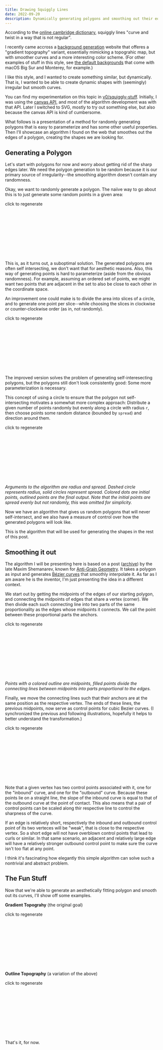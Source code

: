 ```yaml
---
title: Drawing Squiggly Lines
date: 2022-09-20
description: Dynamically generating polygons and smoothing out their edges.
---
```


According to the [online cambridge dictionary](https://dictionary.cambridge.org/dictionary/english/squiggly), squiggly lines "curve and twist in a way that is not regular".

I recently came accross a [background generation](https://coolbackgrounds.io/) website that offeres a "gradient topography" variant, essentially mimicking a topograhic map, but with smoother curves and a more interesting color scheme. (For other examples of stuff in this style, see [the default backgrounds](https://512pixels.net/projects/default-mac-wallpapers-in-5k/) that come with macOS Big Sur and Monterey, for example.)

I like this style, and I wanted to create something similar, but dynamically. That is, I wanted to be able to create dynamic shapes with (seemingly) irregular but smooth curves. 

You can find my experimentation on this topic in [v0/squiggly-stuff](https://github.com/fs-c/v0/tree/master/squiggly-stuff). Initially, I was using the [canvas API](https://developer.mozilla.org/en-US/docs/Web/API/Canvas_API), and most of the algorithm development was with that API. Later I switched to SVG, mostly to try out something else, but also because the canvas API is kind of cumbersome.

What follows is a presentation of a method for randomly generating polygons that is easy to parameterize and has some other useful properties. Then I'll showcase an algorithm I found on the web that smoothes out the edges of a polygon, creating the shapes we are looking for.

## Generating a Polygon

Let's start with polygons for now and worry about getting rid of the sharp edges later. We need the polygon generation to be random because it is our primary source of irregularity--the smoothing algorithm doesn't contain any randomness.

Okay, we want to randomly generate a polygon. The naiive way to go about this is to just generate some random points in a given area:

<div class="relative font-mono w-full h-[400px] border border-gray-300 dark:border-gray-600 rounded-md">
    <p class="m-0 absolute bottom-0 right-0 px-3 py-1 text-gray-500">click to regenerate</p>
    <svg class="w-full h-full dark:stroke-white"
        id="random-points-naiive"
        version="1.1" xmlns="http://www.w3.org/2000/svg"></svg>
</div>

This is, as it turns out, a suboptimal solution. The generated polygons are often self intersecting, we don't want that for aesthetic reasons. Also, this way of generating points is hard to parameterize (aside from the obvious randomness). For example, assuming an ordered set of points, we might want two points that are adjacent in the set to also be close to each other in the coordinate space.

An improvement one could make is to divide the area into slices of a circle, and to generate one point per slice--while choosing the slices in clockwise or counter-clockwise order (as in, not randomly).

<div class="relative font-mono w-full h-[400px] border border-gray-300 dark:border-gray-600 rounded-md">
    <p class="m-0 absolute bottom-0 right-0 px-3 py-1 text-gray-500">click to regenerate</p>
    <svg class="w-full h-full dark:stroke-white"
        id="random-points-circle"
        version="1.1" xmlns="http://www.w3.org/2000/svg"></svg>
</div>

The improved version solves the problem of generating self-interesecting polygons, but the polygons still don't look consistently good: Some more parameterization is necessary.

This concept of using a circle to ensure that the polygon not self-intersecting motivates a somewhat more complex approach: Distribute a given number of points randomly but evenly along a circle with radius `r`, then choose points some random distance (bounded by `spread`) and direction around them.

<div class="relative font-mono w-full h-[400px] border border-gray-300 dark:border-gray-600 rounded-md">
    <p class="m-0 absolute bottom-0 right-0 px-3 py-1 text-gray-500">click to regenerate</p>
    <svg class="w-full h-full dark:stroke-white"
        id="random-points"
        version="1.1" xmlns="http://www.w3.org/2000/svg"></svg>
</div>

_Arguments to the algorithm are radius and spread. Dashed circle represents radius, solid circles represent spread. Colored dots are initial points, outlined points are the final output. Note that the initial points are spread evenly but not randomly, this was omitted for simplicity._

Now we have an algorithm that gives us random polygons that will never self-intersect, and we also have a measure of control over how the generated polygons will look like.

This is the algorithm that will be used for generating the shapes in the rest of this post.

## Smoothing it out

The algorithm I will be presenting here is based on a post ([archive](http://www.elvenprogrammer.org/projects/bezier/reference/)) by the late Maxim Shemanarev, known for [Anti-Grain Geometry](https://en.wikipedia.org/wiki/Anti-Grain_Geometry). It takes a polygon as input and generates [Bézier curves](https://en.wikipedia.org/wiki/B%C3%A9zier_curve) that smoothly interpolate it. As far as I am aware he is the inventor, I'm just presenting the idea in a different context.

We start out by getting the midpoints of the edges of our starting polygon, and connecting the midpoints of edges that share a vertex (corner). We then divide each such connecting line into two parts of the same proportionality as the edges whose midpoints it connects. We call the point between these proportional parts the anchors.

<div class="relative font-mono w-full h-[400px] border border-gray-300 dark:border-gray-600 rounded-md">
    <p class="m-0 absolute bottom-0 right-0 px-3 py-1 text-gray-500">click to regenerate</p>
    <svg class="w-full h-full dark:stroke-white"
        id="polygon-midpoints"
        version="1.1" xmlns="http://www.w3.org/2000/svg"></svg>
</div>

_Points with a colored outline are midpoints, filled points divide the connecting lines between midpoints into parts proportional to the edges._

Finally, we move the connecting lines such that their anchors are at the same position as the respective vertex. The ends of these lines, the previous midpoints, now serve as control points for cubic Bezier curves. (I synchronized the previous and following illustrations, hopefully it helps to better understand the transformation.)

<div class="relative font-mono w-full h-[400px] border border-gray-300 dark:border-gray-600 rounded-md">
    <p class="m-0 absolute bottom-0 right-0 px-3 py-1 text-gray-500">click to regenerate</p>
    <svg class="w-full h-full dark:stroke-white"
        id="polygon-smooth"
        version="1.1" xmlns="http://www.w3.org/2000/svg"></svg>
</div>

Note that a given vertex has two control points associated with it, one for the "inbound" curve, and one for the "outbound" curve. Because these points lie on a straight line, the slope of the inbound curve is equal to that of the outbound curve at the point of contact. This also means that a pair of control points can be scaled along thir respective line to control the sharpness of the curve.

If an edge is relatively short, respectively the inbound and outbound control point of its two verteces will be "weak", that is close to the respective vertex. So a short edge will not have overblown control points that lead to curls or similar. In that same scenario, an adjacent and relatively large edge will have a relatively stronger outbound control point to make sure the curve isn't too flat at any point.

I think it's fascinating how elegantly this simple algorithm can solve such a nontrivial and abstract problem.

## The Fun Stuff

Now that we're able to generate an aesthetically fitting polygon and smooth out its curves, I'll show off some examples.

__Gradient Topograhy__ (the original goal)

<div class="relative font-mono w-full h-[400px] border border-gray-300 dark:border-gray-600 rounded-md">
    <p class="m-0 absolute bottom-0 right-0 px-3 py-1 text-gray-500">click to regenerate</p>
    <svg class="w-full h-full dark:stroke-white"
        id="gradient-topography"
        version="1.1" xmlns="http://www.w3.org/2000/svg"></svg>
</div>

__Outline Topography__ (a variation of the above)

<div class="relative font-mono w-full h-[400px] border border-gray-300 dark:border-gray-600 rounded-md">
    <p class="m-0 absolute bottom-0 right-0 px-3 py-1 text-gray-500">click to regenerate</p>
    <svg class="w-full h-full dark:stroke-white"
        id="outline-topography"
        version="1.1" xmlns="http://www.w3.org/2000/svg"></svg>
</div>

That's it, for now.

<script type="text/javascript">
    //
    // --- utils ---
    //

    const namespace = 'http://www.w3.org/2000/svg';

    // convert relative to absolute point
    const relToAbs = (center, point) => [
        center[0] + point[0], center[1] - point[1]
    ];

    // convert absolute to relative point
    const absToRel = (center, point) => [
        point[0] - center[0], center[1] - point[1]
    ];

    // min and max inclusive
    const randomInt = (min, max) => (
        Math.floor(Math.random() * (max - min + 1) + min)  
    );

    // min inclusive, max exclusive
    const randomFloat = (min, max) => (
        Math.random() * (max - min) + min
    );

    // add up relative points
    const add = (...points) => points.reduce((acc, cur) => {
        acc[0] += cur[0];
        acc[1] += cur[1];

        return acc;
    }, [ 0, 0 ]);

    // scale a relative point by some factor
    const scale = (point, factor) => [
        Math.floor(point[0] * factor),
        Math.floor(point[1] * factor)
    ];

    // length of the line between two points (magnitude of vector between them)
    const length = (p1, p2) => Math.sqrt(
        Math.pow(p2[0] - p1[0], 2) + Math.pow(p2[1] - p1[1], 2)
    );

    // create a new svg element of the given type with the given attributes
    // and add it to the new parent
    const addSVGElement = (parent, type, { children, ...attributes }) => {
        const element = document.createElementNS(namespace, type);

        for (const attribute in attributes) {
            element.setAttribute(attribute, attributes[attribute]);
        }

        parent.appendChild(element);
    };

    // get the center of a DOM element
    const getCenter = (element) => {
        const { height, width } = element.getBoundingClientRect();

        return [ Math.floor(width / 2), Math.floor(height / 2) ];
    };

    // wrap an array index such that going below 0 wraps around to the maximum and 
    // vice versa
    const wrapIndex = (i, max) => (
        (i < 0 ? max + i : i) % max
    );

    // get the svg path description fragment for the given bezier curve
    const getBezierDescription = (cp1, cp2, end) => (
        `C ${cp1.join(' ')}, ${cp2.join(' ')}, ${end.join(' ')} `
    );

    // 
    // --- main api ---
    //

    // generate aesthetic random points (distribute a number of points evenly along
    // a circle, for each choose a random point some distance away from it)
    // points are relative to some center
    const generateRandomPoints = (total, { radius = 100, spread = 20 } = {}) => {
        const points = [];

        const maxRadians = Math.PI * 2; // 360 degrees
        const randomOffset = randomFloat(0, maxRadians);
        const radianSteps = maxRadians / total;

        for (let i = 0; i < total; i++) {
            // -i to make it go clockwise, just for presentation
            const radians = (radianSteps * -i) + randomOffset;

            points.push([
                Math.floor((Math.cos(radians) * radius)) + randomInt(-spread, spread),
                Math.floor((Math.sin(radians) * radius)) + randomInt(-spread, spread),
            ]);
        }

        return points;
    };

    // for every sequential pair of points (line) get the point in the middle of them
    const getMidpoints = (points) => {
        const middles = [];

        for (let i = 0; i < points.length; i++) {
            middles.push(
                scale(add(points[i], points[wrapIndex(i + 1, points.length)]), 0.5)
            );
        }

        return middles;
    };

    const getAnchorPoints = (points, middlePoints) => {
        const anchors = [];

        for (let i = 0; i < points.length; i++) {
            // first line is p[i - 1] to p[i], second one is p[i] to p[i + 1]
            const l1 = length(points[wrapIndex(i - 1, points.length)], points[i]);
            const l2 = length(points[i], points[wrapIndex(i + 1, points.length)]);

            // ratio between the shorter and the longer line
            const factor = (l1 < l2 ? l1 / l2 : l2 / l1) / 2;

            const shorterMiddle = l1 < l2 ? (
                middlePoints[wrapIndex(i - 1, middlePoints.length)]
            ) : middlePoints[i];
            const longerMiddle = l1 > l2 ? (
                middlePoints[wrapIndex(i - 1, middlePoints.length)]
            ) : middlePoints[i];

            const vector = add(longerMiddle, scale(shorterMiddle, -1));

            anchors.push(add(scale(vector, factor), shorterMiddle));
        }

        return anchors;
    };

    const getControlPoints = (points, middlePoints, anchorPoints) => {
        const controls = [];

        for (let i = 0; i < points.length; i++) {
            const vector = add(points[i], scale(anchorPoints[i], -1));

            controls.push(add(middlePoints[wrapIndex(i - 1, middlePoints.length)], vector))
            controls.push(add(middlePoints[i], vector));
        }

        return controls;
    };

    const drawBlob = (element, points, attributes = {}) => {
        const midpoints = getMidpoints(points);
        const anchorPoints = getAnchorPoints(points, midpoints);
        const controlPoints = getControlPoints(points, midpoints, anchorPoints);
        
        let pathDescription = `M ${points[0][0]} ${points[0][1]} `;

        for (let i = 0; i < points.length; i++) {
            pathDescription += getBezierDescription(
                controlPoints[wrapIndex(i * 2 + 1, controlPoints.length)],
                controlPoints[wrapIndex(i * 2 + 2, controlPoints.length)],
                points[wrapIndex(i + 1, points.length)],
            );
        }

        const path = document.createElementNS(namespace, 'path');

        path.setAttribute('d', pathDescription);

        for (const attribute in attributes) {
            path.setAttribute(attribute, attributes[attribute]);
        }

        element.appendChild(path);
    };

    // 
    // --- visual help ---
    // 

    // draw markers at the given absolute points
    const drawMarkers = (element, points, attributes = {}) => {
        for (let i = 0; i < points.length; i++) {
            const point = points[i];

            addSVGElement(element, 'circle', {
                cx: point[0],
                cy: point[1],
                r: 3,
                class: 'fill-transparent stroke-gray-800 dark:stroke-gray-200',
                ...attributes,
            });

            if (attributes.index !== false) {
                const text = document.createElementNS(namespace, 'text');

                text.setAttribute('x', point[0] + 9);
                text.setAttribute('y', point[1] - 4);
                text.setAttribute('class', 'dark:fill-gray-300 fill-gray-700 text-sm stroke-transparent');

                text.appendChild(document.createTextNode(i));

                for (const attribute in attributes) {
                    text.setAttribute(attribute, attributes[attribute]);
                }

                element.appendChild(text);
            }
        }
    };

    // draws a polygon through the given absolute points
    const drawPolygon = (element, points, attributes = {}) => {
        addSVGElement(element, 'polygon', {
            class: `${attributes.fill === false ? 'fill-transparent' : 'fill-gray-100 dark:fill-gray-700'}`
                + ` stroke-gray-500`,
            points: points.map((p) => `${p[0]},${p[1]}`).join(' '),
            ...attributes,
        });
    };

    //
    // --- presentation ---
    //

    {
        const element = document.getElementById('random-points-naiive');
        const boundingBox = element.getBoundingClientRect();

        const generateRandomPointsNaiive = (total, area) => {
            const points = [];
            // add a safe zone around the edges to make sure markers will still
            // fit later
            const padding = 20;

            for (let i = 0; i < total; i++) {
                points.push([
                    randomInt(padding, area[0] - padding),
                    // add some extra padding at the bottom for the hint text
                    randomInt(padding, area[1] - (2 * padding))
                ]);
            }

            return points;
        };

        const draw = () => {
            const points = generateRandomPointsNaiive(5, [
                boundingBox.width, boundingBox.height
            ]);

            drawPolygon(element, points);
            drawMarkers(element, points);
        };

        draw();

        element.addEventListener('click', () => {
            element.innerHTML = '';
            draw();
        });
    }

    {
        const element = document.getElementById('random-points-circle');
        const center = getCenter(element);

        const draw = () => {
            const total = 5;
            const initialRadians = Math.PI * 1.5;
            const maxRadians = 2 * Math.PI;

            const radianSteps = maxRadians / total;

            const radius = center[1];
            const points = [];

            for (let i = 0; i < total; i++) {
                const radians = initialRadians + (i * radianSteps);

                const randomRadians = randomFloat(radians, radians - radianSteps);
                const randomMagnitude = randomFloat(0, radius);

                points.push([
                    center[0] + Math.floor(Math.cos(randomRadians) * randomMagnitude),
                    center[1] + Math.floor(Math.sin(randomRadians) * randomMagnitude),
                ]);
            }

            drawPolygon(element, points);
            drawMarkers(element, points);

            for (let i = 0; i < total; i++) {
                const radians = initialRadians - (i * radianSteps);

                addSVGElement(element, 'line', {
                    x1: center[0], y1: center[1],
                    x2: center[0] + Math.cos(radians) * center[0] * 2,
                    y2: center[1] + Math.sin(radians) * center[0] * 2,
                    class: 'stroke-indigo-500'
                });
            }
        };

        draw();

        element.addEventListener('click', () => {
            element.innerHTML = '';
            draw();
        });
    }

    {
        const element = document.getElementById('random-points');
        const center = getCenter(element);

        // generates random relative points, also illustrates radius, spread, etc.
        const generateRandomPointsWithMarkers = (total, { radius = 100, spread = 20 } = {}) => {
            const points = [];

            const initialRadians = Math.PI * 2.5;
            const maxRadians = Math.PI * 2; // 360 degrees
            const radianSteps = maxRadians / total;

            for (let i = 0; i < total; i++) {
                // -i to make it go clockwise, just for presentation
                const radians = initialRadians - (radianSteps * i);

                const initialPoint = relToAbs(center, [
                    Math.floor(Math.cos(radians) * radius),
                    Math.floor(Math.sin(radians) * radius)
                ]);

                // mark the spread around that point
                addSVGElement(element, 'circle', {
                    cx: initialPoint[0], cy: initialPoint[1],
                    r: Math.sqrt(2 * Math.pow(spread, 2)),
                    class: 'fill-gray-100 dark:fill-gray-700 stroke-gray-500',
                });

                // mark the initial point
                addSVGElement(element, 'circle', {
                    cx: initialPoint[0],
                    cy: initialPoint[1],
                    r: 3,
                    class: 'stroke-transparent fill-indigo-500',
                });

                const randomPoint = [
                    Math.floor((Math.cos(radians) * radius)) + randomInt(-spread, spread),
                    Math.floor((Math.sin(radians) * radius)) + randomInt(-spread, spread),
                ];

                const absRandomPoint = relToAbs(center, randomPoint);

                // mark the vector between initial and random point
                addSVGElement(element, 'line', {
                    x1: initialPoint[0],
                    y1: initialPoint[1],
                    x2: absRandomPoint[0],
                    y2: absRandomPoint[1],
                    class: 'stroke-indigo-500',
                });

                points.push(randomPoint);
            }

            return points;
        };

        const draw = () => {
            element.innerHTML = '';

            const radius = center[1] / 2;
            const spread = center[1] / 6;

            const points = generateRandomPointsWithMarkers(5, { radius, spread })
                .map((p) => relToAbs(center, p));

            drawPolygon(element, points, { fill: false });
            drawMarkers(element, points);

            addSVGElement(element, 'circle', {
                cx: center[0], cy: center[1], r: radius,
                class: 'fill-transparent stroke-indigo-500',
                'stroke-dasharray': '7 8'
            });
        };

        draw();

        element.addEventListener('click', () => {
            draw();
        });
    }

    {
        const drawFunctions = [];

        const synchronize = (element) => {
            const center = getCenter(element);

            const radius = center[1] / 2;
            const spread = center[1] / 6;

            const points = generateRandomPoints(5, { radius, spread })
                .map((p) => relToAbs(center, p));

            drawFunctions.forEach((f) => f(points))
        };

        {
            const element = document.getElementById('polygon-midpoints');
            const center = getCenter(element);

            drawFunctions.push((points) => {
                element.innerHTML = '';

                drawPolygon(element, points);
                drawMarkers(element, points, { index: false });

                const midpoints = getMidpoints(points);
                const anchorPoints = getAnchorPoints(points, midpoints);

                for (let i = 0; i < midpoints.length; i++) {
                    // draw midpoints and anchor points

                    addSVGElement(element, 'circle', {
                        cx: midpoints[i][0], cy: midpoints[i][1], r: 3,
                        class: 'fill-transparent stroke-indigo-500',
                    });

                    addSVGElement(element, 'circle', {
                        cx: anchorPoints[i][0], cy: anchorPoints[i][1], r: 3,
                        class: 'fill-indigo-500 stroke-transparent',
                    });

                    // draw lines between midpoints

                    if (i < midpoints.length - 1) {
                        addSVGElement(element, 'line', {
                            x1: midpoints[i][0], y1: midpoints[i][1],
                            x2: midpoints[i + 1][0], y2: midpoints[i + 1][1],
                            class: 'stroke-indigo-600',
                        });
                    } else {
                        addSVGElement(element, 'line', {
                            x1: midpoints[i][0], y1: midpoints[i][1],
                            x2: midpoints[0][0], y2: midpoints[0][1],
                            class: 'stroke-indigo-600',
                        });
                    }
                }
            });

            element.addEventListener('click', () => {
                synchronize(element);
            });
        }

        {
            const element = document.getElementById('polygon-smooth');

            drawFunctions.push((points) => {
                element.innerHTML = '';

                const midpoints = getMidpoints(points);
                const anchorPoints = getAnchorPoints(points, midpoints);
                const controlPoints = getControlPoints(points, midpoints, 
                    anchorPoints);
                
                let pathDescription = `M ${points[0][0]} ${points[0][1]} `;

                for (let i = 0; i < points.length; i++) {
                    pathDescription += getBezierDescription(
                        controlPoints[wrapIndex(i * 2 + 1, controlPoints.length)],
                        controlPoints[wrapIndex(i * 2 + 2, controlPoints.length)],
                        points[wrapIndex(i + 1, points.length)],
                    );
                }

                drawPolygon(element, points);
                drawMarkers(element, points, { index: false });

                // mark control points
                for (let i = 0; i < controlPoints.length; i += 2) {
                    addSVGElement(element, 'circle', {
                        cx: controlPoints[i][0], cy: controlPoints[i][1],
                        r: 3, class: 'fill-indigo-500 stroke-transparent'
                    });

                    addSVGElement(element, 'circle', {
                        cx: controlPoints[i + 1][0], cy: controlPoints[i + 1][1],
                        r: 3, class: 'fill-indigo-500 stroke-transparent'
                    });

                    addSVGElement(element, 'line', {
                        x1: controlPoints[i][0], y1: controlPoints[i][1],
                        x2: controlPoints[i + 1][0], y2: controlPoints[i + 1][1],
                        class: 'stroke-indigo-500',
                        'stroke-dasharray': '4'
                    });
                }

                addSVGElement(element, 'path', {
                    d: pathDescription,
                    class: 'stroke-indigo-500 fill-indigo-500/20',
                });
            });

            element.addEventListener('click', () => {
                synchronize(element);
            });
        }

        // suboptimal solution
        synchronize(document.getElementById('polygon-midpoints'));
    }

    {
        const colors = {
            indigo: [
                '#eef2ff',
                '#e0e7ff',
                '#c7d2fe',
                '#a5b4fc',
                '#818cf8',
                '#6366f1',
                '#4f46e5',
                '#4338ca',
                '#3730a3',
                '#312e81',
            ],
        };

        const element = document.getElementById('gradient-topography');
        const center = getCenter(element);

        const drawGradientTopography = (position) => {
            const radius = center[1] / 2.5;
            const spread = center[1] / 6;

            const points = generateRandomPoints(6, { radius, spread });

            const dark = window.matchMedia
                && window.matchMedia('(prefers-color-scheme: dark)').matches;

            // each stage should be this much larger than the previous
            const stageProportion = 0.3;

            for (let i = 4; i >= 0; i--) {
                const factor = 1 + stageProportion * i;

                drawBlob(element, points.map((p) => scale(p, factor)).map((p) => relToAbs(position, p)), {
                    class: 'stroke-transparent',
                    fill: colors.indigo[colors.indigo.length - 1 - i - (!dark && 4)],
                });
            }
        };

        const draw = () => {
            element.innerHTML = '';

            drawGradientTopography([ center[0] * 2, 0 ]);
            drawGradientTopography([ 0, center[1] * 2 ]);
        };

        draw();

        element.addEventListener('click', () => {
            draw();
        });
    }

    {
        const element = document.getElementById('outline-topography');
        const center = getCenter(element);

        const draw = () => {
            element.innerHTML = '';

            const radius = center[1] / 3;
            const spread = center[1] / 6;

            const points = generateRandomPoints(6, { radius, spread });

            for (let i = 0; i < 8; i++) {
                const scaled = points.map((p) => scale(p, Math.pow(1.3, i)))
                    .map((p) => relToAbs(center, p));

                drawBlob(element, scaled, {
                    class: 'stroke-indigo-500 fill-transparent',

                });
            }
        };

        draw();

        element.addEventListener('click', () => {
            draw();
        });
    }
</script>
